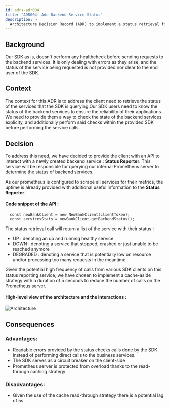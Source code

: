 ```yaml
---
id: adrs-adr004
title: "ADR004: Add Backend Service Status"
description: >
  Architecture Decision Record (ADR) to implement a status retrieval for backend services
---
```

## Background

Our SDK as is, doesn't perform any healthcheck before sending requests to the backend services. It is only dealing with errors as they arise, and the status of the service being requested is not provided nor clear to the end user of the SDK.

## Context

The context for this ADR is to address the client need to retrieve the status of the services that the SDK is querying.Our SDK users need to know the status of the backend services to ensure the reliability of their applications. We need to provide them a way to check the state of the backend services explicity, and additionally perform said checks within the provided SDK before performing the service calls.

## Decision

To address this need, we have decided to provide the client with an API to interact with a newly created backend service : **Status Reporter**. This service will be responsible for querying our internal Prometheus server to determine the status of backend services.

As our prometheus is configured to scrape all services for their metrics, the uptime is already provided with additional useful information to the **Status Reporter**.

#### Code snippet of the API : 

```JS 
  const newBankClient = new NewBankClient(clientToken);
  const servicesStats = newBankClient.getBackendStatus();
```

The status retrieval call will return a list of the service with their status : 
- UP : denoting an up and running healthy service
- DOWN : denoting a service that stopped, crashed or just unable to be reached anymore
- DEGRADED : denoting a service that is potentially low on resource and/or processing too many requests in the meantime

Given the potential high frequency of calls from various SDK clients on this status reporting service, we have chosen to implement a cache-aside strategy with a duration of 5 seconds to reduce the number of calls on the Prometheus server. 

#### High-level view of the architecture and the interactions : 

![Architecture](https://github.com/pns-si5-al-course/al-newbank-23-24-al-23-24-b-v5/blob/main/images/service-status.png)

## Consequences

### Advantages:
- Readable errors provided by the status checks calls done by the SDK instead of performing direct calls to the business services.
- The SDK serves as a circuit breaker on the client-side
- Prometheus server is protected from overload thanks to the read-through caching strategy

### Disadvantages:
- Given the use of the cache read-through strategy there is a potential lag of 5s.
